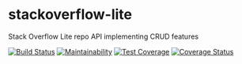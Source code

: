 # stackoverflow-lite
Stack Overflow Lite repo API implementing CRUD features

[![Build Status](https://travis-ci.org/Tiemma/stackoverflow-lite.svg?branch=node-develop)](https://travis-ci.org/Tiemma/stackoverflow-lite)
[![Maintainability](https://api.codeclimate.com/v1/badges/a82b88aa5147515ce0af/maintainability)](https://codeclimate.com/github/Tiemma/stackoverflow-lite/maintainability)
[![Test Coverage](https://api.codeclimate.com/v1/badges/a82b88aa5147515ce0af/test_coverage)](https://codeclimate.com/github/Tiemma/stackoverflow-lite/test_coverage)
[![Coverage Status](https://coveralls.io/repos/github/Tiemma/stackoverflow-lite/badge.svg?branch=node-develop)](https://coveralls.io/github/Tiemma/stackoverflow-lite?branch=node-develop)



